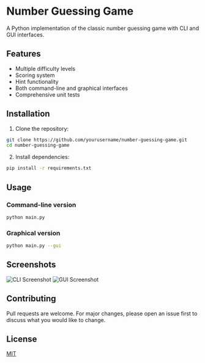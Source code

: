 # Number Guessing Game

A Python implementation of the classic number guessing game with CLI and GUI interfaces.

## Features

- Multiple difficulty levels
- Scoring system
- Hint functionality
- Both command-line and graphical interfaces
- Comprehensive unit tests

## Installation

1. Clone the repository:
```bash
git clone https://github.com/yourusername/number-guessing-game.git
cd number-guessing-game
```

2. Install dependencies:
```bash
pip install -r requirements.txt
```

## Usage

### Command-line version
```bash
python main.py
```

### Graphical version
```bash
python main.py --gui
```

## Screenshots

![CLI Screenshot](docs/images/cli_screenshot.png)
![GUI Screenshot](docs/images/gui_screenshot.png)

## Contributing

Pull requests are welcome. For major changes, please open an issue first to discuss what you would like to change.

## License
[MIT](https://choosealicense.com/licenses/mit/)